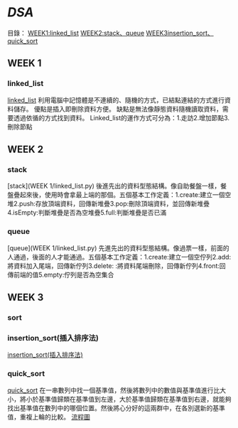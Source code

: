 # _**DSA**_
目錄：
[WEEK1:linked_list](https://github.com/yenchungLin/study/tree/master/WEEK%201)
[WEEK2:stack、queue](https://github.com/yenchungLin/study/tree/master/WEEK%202)
[WEEK3insertion_sort、quick_sort](https://github.com/yenchungLin/study/tree/master/WEEK%203)
## WEEK 1
### linked_list
[linked_list](https://github.com/yenchungLin/study/blob/master/WEEK%201/linked_list.py)
利用電腦中記憶體是不連續的、隨機的方式，已結點連結的方式進行資料儲存。
優點是插入即刪除資料方便。
缺點是無法像靜態資料隨機讀取資料，需要透過依循的方式找到資料。
Linked_list的運作方式可分為：1.走訪2.增加節點3.刪除節點
## WEEK 2
### stack
[stack](WEEK 1/linked_list.py)
後進先出的資料型態結構。像自助餐盤一樣，餐盤疊起來後，使用時會拿最上端的那個。五個基本工作定義：1.create:建立一個空堆2.push:存放頂端資料，回傳新堆疊3.pop:刪除頂端資料，並回傳新堆疊4.isEmpty:判斷堆疊是否為空堆疊5.full:判斷堆疊是否已滿
### queue
[queue](WEEK 1/linked_list.py)
先進先出的資料型態結構。像過票一樣，前面的人通過，後面的人才能通過。五個基本工作定義：1.create:建立一個空佇列2.add:將資料加入尾端，回傳新佇列3.delete: :將資料尾端刪除，回傳新佇列4.front:回傳前端的值5.empty:佇列是否為空集合
## WEEK 3
### sort

### insertion_sort(插入排序法)
[insertion_sort(插入排序法)](https://github.com/yenchungLin/study/blob/master/WEEK%203/SetMismatch.py)

### quick_sort
[quick_sort](https://github.com/yenchungLin/study/blob/master/WEEK%203/HW1_quick_sort.ipynb)
在一串數列中找一個基準值，然後將數列中的數值與基準值進行比大小，將小於基準值歸類在基準值到左邊，大於基準值歸類在基準值到右邊，就能夠找出基準值在數列中的哪個位置。然後將心分好的這兩群中，在各別選新的基準值，重複上輪的比較。
[流程圖](https://github.com/zhaoqieyu/LearningNotes/blob/master/04_Quick%20Sort/%E6%B5%81%E7%A8%8B%E5%9C%96.jpg)
